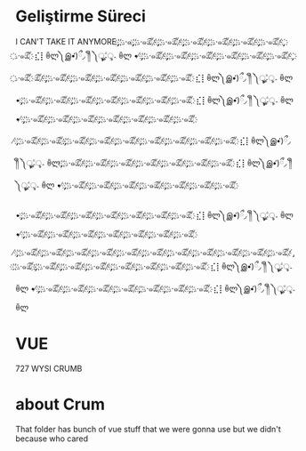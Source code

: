 # Geliştirme Süreci

I CAN'T TAKE IT ANYMORE  ̡ ҉ ҉.·๑ ̡ ҉ ҉.·๑ඕั ҉ ̸ ̡ ҉ ҉.·๑ඕั ҉ ̸ ̡ ҉ ҉.·๑ඕั ҉ ̸ ̡ ҉ ҉.·๑ඕั ҉ ̸ ̡ ҉ ҉.·๑ඕั ҉ ̸ ̡ ҉ ҉.·๑ඕั ҉ ̸ ̡ ҉ ҉.·๑ඕั ҉
⣎⡇ꉺლ༽இ•̛)ྀ◞ ༎ຶ ༽ৣৢ؞ৢ؞ؖ ꉺლ
 • 
̸ ̡ ҉ ҉.·๑ඕั ҉ ̸ ̡ ҉ ҉.·๑ඕั ҉ ̸ ̡ ҉ ҉.·๑ඕั ҉ ̸ ̡ ҉ ҉.·๑ඕั ҉ ̸ ̡ ҉ ҉.·๑ඕั ҉ ̸ ̡ ҉ ҉.·๑ඕั ҉ ̸ ̡ ҉ ҉.·๑ඕั ҉
 ඕั ҉ ̸ ̡ ҉ ҉.·๑ඕั ҉ ̸ ̡ ҉ ҉.·๑ඕั ҉ ̸ ̡ ҉ ҉.·๑ඕั ҉ ̸ ̡ ҉ ҉.·๑ඕั ҉ ̸ ̡ ҉ ҉.·๑ඕั ҉ ̸ ̡ ҉ ҉.·๑ඕั ҉
⣎⡇ꉺლ༽இ•̛)ྀ◞ ༎ຶ ༽ৣৢ؞ৢ؞ؖ ꉺლ
 •  ̡ ҉ ҉.·๑ඕั ҉ ̸ ̡ ҉ ҉.·๑ඕั ҉ ̸ ̡ ҉ ҉.·๑ඕั ҉ ̸ ̡ ҉ ҉.·๑ඕั ҉ ̸ ̡ ҉ ҉.·๑ඕั ҉ ̸ ̡ ҉ ҉.·๑ඕั ҉ ̸ ̡ ҉ ҉.·๑ඕั ҉
⣎⡇ꉺლ༽இ•̛)ྀ◞ ༎ຶ ༽ৣৢ؞ৢ؞ؖ ꉺლ
 • 
̸ ̡ ҉ ҉.·๑ඕั ҉ ̸ ̡ ҉ ҉.·๑ඕั ҉ ̸ ̡ ҉ ҉.·๑ඕั ҉ ̸ ̡ ҉ ҉.·๑ඕั ҉ ̸ ̡ ҉ ҉.·๑ඕั ҉ ̸ ̡ ҉ ҉.·๑ඕั ҉ ̸ ̡ ҉ ҉.·๑ඕั ҉
 
̸ ̡ ҉ ҉.·๑ඕั ҉ ̸ ̡ ҉ ҉.·๑ඕั ҉ ̡ ҉ ҉.·๑ඕั ҉ ̸ ̡ ҉ ҉.·๑ඕั ҉ ̸ ̡ ҉ ҉.·๑ඕั ҉ ̸ ̡ ҉ ҉.·๑ඕั ҉ ̸ ̡ ҉ ҉.·๑ඕั ҉ ̸ ̡ ҉ ҉.·๑ඕั ҉ ̸ ̡ ҉ ҉.·๑ඕั ҉
⣎⡇ꉺლ༽இ•̛)ྀ◞ ༎ຶ ༽ৣৢ؞ৢ؞ؖ ꉺლ ̡ ҉ ҉.·๑ඕั ҉ ̸ ̡ ҉ ҉.·๑ඕั ҉ ̸ ̡ ҉ ҉.·๑ඕั ҉ ̸ ̡ ҉ ҉.·๑ඕั ҉ ̸ ̡ ҉ ҉.·๑ඕั ҉ ̸ ̡ ҉ ҉.·๑ඕั ҉ ̸ ̡ ҉ ҉.·๑ඕั ҉
⣎⡇ꉺლ༽இ•̛)ྀ◞ ༎ຶ ༽ৣৢ؞ৢ؞ؖ ꉺლ
 • 
̸ ̡ ҉ ҉.·๑ඕั ҉ ̸ ̡ ҉ ҉.·๑ඕั ҉ ̸ ̡ ҉ ҉.·๑ඕั ҉ ̸ ̡ ҉ ҉.·๑ඕั ҉ ̸ ̡ ҉ ҉.·๑ඕั ҉ ̸ ̡ ҉ ҉.·๑ඕั ҉ ̸ ̡ ҉ ҉.·๑ඕั ҉
 
 •  ̡ ҉ ҉.·๑ඕั ҉ ̸ ̡ ҉ ҉.·๑ඕั ҉ ̸ ̡ ҉ ҉.·๑ඕั ҉ ̸ ̡ ҉ ҉.·๑ඕั ҉ ̸ ̡ ҉ ҉.·๑ඕั ҉ ̸ ̡ ҉ ҉.·๑ඕั ҉ ̸ ̡ ҉ ҉.·๑ඕั ҉
⣎⡇ꉺლ༽இ•̛)ྀ◞ ༎ຶ ༽ৣৢ؞ৢ؞ؖ ꉺლ
 • 
̸ ̡ ҉ ҉.·๑ඕั ҉ ̸ ̡ ҉ ҉.·๑ඕั ҉ ̸ ̡ ҉ ҉.·๑ඕั ҉ ̸ ̡ ҉ ҉.·๑ඕั ҉ ̸ ̡ ҉ ҉.·๑ඕั ҉ ̸ ̡ ҉ ҉.·๑ඕั ҉ ̸ ̡ ҉ ҉.·๑ඕั ҉
 
̸ ̡ ҉ ҉.·๑ඕั ҉ ̸ ̡ ҉ ҉.·๑ඕั ҉ ̸ ̡ ҉ ҉.·๑ඕั ҉ ̸ ̡ ҉ ҉.·๑ඕั ҉ ̸ ̡ ҉ ҉.·๑ඕั ҉ ̸ ̡ ҉ ҉.·๑ඕั ҉ ̸ ̡ ҉ ҉.·๑ඕั ҉
  ̸ ̡ ҉ ҉.·๑ඕั ҉ ̸ ̡ ҉ ҉.·๑ඕั ҉ ̸ ̡ ҉ ҉.·๑ඕั ҉ ̸ ̡ ҉ ҉.·๑ඕั ҉ ̸ ̡ ҉ ҉.·๑ඕั ҉
  ̡ ҉ ҉.·๑ඕั ҉ ̸ ̡ ҉ ҉.·๑ඕั ҉ ̸ ̡ ҉ ҉.·๑ඕั ҉ ̸ ̡ ҉ ҉.·๑ඕั ҉ ̸ ̡ ҉ ҉.·๑ඕั ҉ ̸ ̡ ҉ ҉.·๑ඕั ҉ ̸ ̡ ҉ ҉.·๑ඕั ҉
⣎⡇ꉺლ༽இ•̛)ྀ◞ ༎ຶ ༽ৣৢ؞ৢ؞ؖ ꉺლ
 • 
̸ ̡ ҉ ҉.·๑ඕั ҉ ̸ ̡ ҉ ҉.·๑ඕั ҉ ̸ ̡ ҉ ҉.·๑ඕั ҉ ̸ ̡ ҉ ҉.·๑ඕั ҉ ̸ ̡ ҉ ҉.·๑ඕั ҉ ̸ ̡ ҉ ҉.·๑ඕั ҉ ̸ ̡ ҉ ҉.·๑ඕั ҉
  ⣎⡇ꉺლ༽இ•̛)ྀ◞ ༎ຶ ༽ৣৢ؞ৢ؞ؖ ꉺლ 

# VUE
727 WYSI CRUMB

# about Crum

That folder has bunch of vue stuff that we were gonna use but we didn't because who cared
